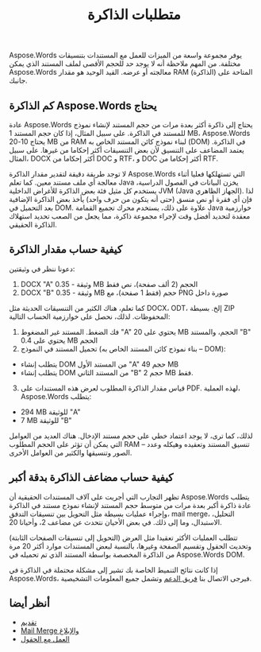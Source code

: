 ﻿---
title: متطلبات الذاكرة
second_title: Aspose.Words ل Java
articleTitle: متطلبات الذاكرة
linktitle: متطلبات الذاكرة
description: "كم الذاكرة لا Aspose.Words إلى عن على Java تتطلب العمل مع المستندات? تعلم التفاصيل."
type: docs
weight: 10
url: /ar/java/memory-requirements/
timestamp: 2024-09-25-11-08-55
---

Aspose.Words يوفر مجموعة واسعة من الميزات للعمل مع المستندات بتنسيقات مختلفة. من المهم ملاحظة أنه لا يوجد حد للحجم الأقصى لملف المستند الذي يمكن Aspose.Words معالجته أو عرضه. القيد الوحيد هو مقدار RAM (الذاكرة) المتاحة على جانبك.

## كم الذاكرة Aspose.Words يحتاج

عادة Aspose.Words يحتاج إلى ذاكرة أكثر بعدة مرات من حجم المستند لإنشاء نموذج للمستند في الذاكرة. على سبيل المثال، إذا كان حجم المستند 1 MB، Aspose.Words يحتاج 10-20 MB من RAM لبناء نموذج كائن المستند الخاص به (DOM) في الذاكرة. يعتمد المضاعف على التنسيق لأن بعض التنسيقات أكثر إحكاما من غيرها. على سبيل المثال، DOCX أكثر إحكاما من DOC و RTF، و DOC أكثر إحكاما من RTF.

لا توجد طريقة دقيقة لتقدير مقدار الذاكرة Aspose.Words التي تستهلكها فعليا أثناء معالجة أي ملف مستند معين. كما تعلم Java يخزن البيانات في الفصول الدراسية، يستخدم كل مثيل فئة بعض الذاكرة للأغراض الداخلية JVM (Java الجهاز الظاهري). لذا فإن أي فقرة أو نص منسق (حتى أنه يتكون من حرف واحد) يأخذ بعض الذاكرة الإضافية بعد التحميل في DOM. علاوة على ذلك، يستخدم محرك تجميع القمامة Java خوارزمية معقدة لتحديد أفضل وقت لإجراء مجموعة ذاكرة، مما يجعل من الصعب تحديد استهلاك الذاكرة الحقيقي.

## كيفية حساب مقدار الذاكرة

دعونا ننظر في وثيقتين:

1. DOCX "A" وثيقة - 0.35 MB الحجم (2 ألف صفحة)، نص فقط
2. DOCX "B" وثيقة - 0.35 MB حجم (فقط 1 صفحة)، مع PNG صورة داخل

كما تعلم، هناك الكثير من التنسيقات الحديثة مثل DOCX، ODT، إلخ. بسيطة ZIP المحفوظات. لذلك، نحصل على خوارزمية الحساب التالية:
1. فك الضغط. المستند غير المضغوط "A" يحتوي على 20 MB الحجم، والمستند "B" يحتوي على 0.4 MB الحجم
2. تحميل المستند في النموذج (بناء نموذج كائن المستند الخاص به – DOM):
* يتطلب إنشاء DOM من المستند الأول "A" حجم 49 MB
* يتطلب إنشاء DOM من المستند الثاني "B" حجم 2 MB فقط.
3. قياس مقدار الذاكرة المطلوب لعرض هذه المستندات على PDF. لهذه العملية، Aspose.Words يتطلب:
  *  294 MB للوثيقة "A"
  * 7 MB للوثيقة "B"

لذلك، كما ترى، لا يوجد اعتماد خطي على حجم مستند الإدخال. هناك العديد من العوامل التي يمكن أن تؤثر على الحجم المطلوب RAM – تنسيق المستند وتعقيده وهيكله وعدد الصور وتنسيقها والكثير من العوامل الأخرى.

## كيفية حساب مضاعف الذاكرة بدقة أكبر

تظهر التجارب التي أجريت على آلاف المستندات الحقيقية أن Aspose.Words يتطلب عادة ذاكرة أكبر بعدة مرات من متوسط حجم المستند لإنشاء نموذج مستند في الذاكرة وإجراء عمليات بسيطة مثل التحويل بين تنسيقات التدفق، mail merge، التحليل، الاستبدال، وما إلى ذلك. في بعض الأحيان نتحدث عن مضاعف 2، وأحيانا 20.

تتطلب العمليات الأكثر تعقيدا مثل العرض (التحويل إلى تنسيقات الصفحات الثابتة) وتحديث الحقول وتقسيم الصفحة وغيرها، بالنسبة لبعض المستندات موارد أكثر 20 مرة من الذاكرة المخصصة بواسطة المستند الذي تم تحميله في Aspose.Words DOM.

إذا كانت نتائج التنميط الخاصة بك تشير إلى مشكلة محتملة في الذاكرة في Aspose.Words، فيرجى الاتصال بنا [فريق الدعم](/words/java/technical-support/) وتشمل جميع المعلومات التشخيصية.

## أنظر أيضا

* [تقديم](/words/java/rendering/)
* [Mail Merge والإبلاغ](/words/java/mail-merge-and-reporting/)
* [العمل مع الحقول](/words/java/working-with-fields/)
